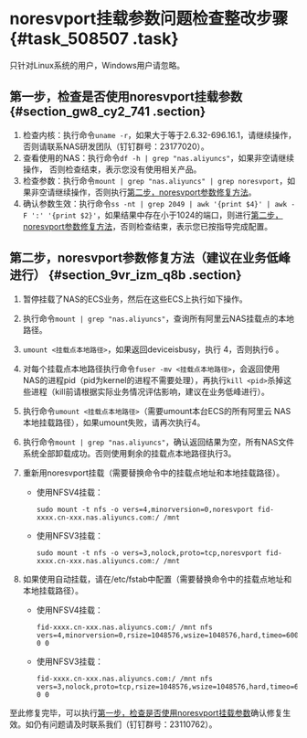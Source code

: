 # noresvport挂载参数问题检查整改步骤 {#task_508507 .task}

只针对Linux系统的用户，Windows用户请忽略。

## 第一步，检查是否使用noresvport挂载参数 {#section_gw8_cy2_741 .section}

1.  检查内核：执行命令`uname -r`，如果大于等于2.6.32-696.16.1，请继续操作， 否则请联系NAS研发团队（钉钉群号：23177020）。
2.  查看使用的NAS：执行命令`df -h | grep "nas.aliyuncs"`，如果非空请继续操作， 否则检查结束，表示您没有使用相关产品。
3.  检查参数：执行命令`mount | grep "nas.aliyuncs" | grep noresvport`，如果非空请继续操作，否则执行[第二步，noresvport参数修复方法](#section_9vr_izm_q8b)。
4.  确认参数生效：执行命令`ss -nt | grep 2049 | awk '{print $4}' | awk -F ':' '{print $2}'`，如果结果中存在小于1024的端口，则进行[第二步，noresvport参数修复方法](#section_9vr_izm_q8b)，否则检查结束，表示您已按指导完成配置。

## 第二步，noresvport参数修复方法（建议在业务低峰进行） {#section_9vr_izm_q8b .section}

1.  暂停挂载了NAS的ECS业务，然后在这些ECS上执行如下操作。
2.  执行命令`mount | grep "nas.aliyuncs"`，查询所有阿里云NAS挂载点的本地路径。
3.  `umount <挂载点本地路径>`，如果返回deviceisbusy，执行 4，否则执行6 。
4.  对每个挂载点本地路径执行命令`fuser -mv <挂载点本地路径>`，会返回使用 NAS的进程pid（pid为kernel的进程不需要处理），再执行`kill <pid>`杀掉这些进程（kill前请根据实际业务情况评估影响，建议在业务低峰进行）。
5.  执行命令`umount <挂载点本地路径>`（需要umount本台ECS的所有阿里云 NAS本地挂载路径），如果umount失败，请再次执行4。
6.  执行命令`mount | grep "nas.aliyuncs"`，确认返回结果为空，所有NAS文件系统全部卸载成功。否则使用剩余的挂载点本地路径执行3。
7.  重新用noresvport挂载（需要替换命令中的挂载点地址和本地挂载路径）。
    -   使用NFSV4挂载：

        ``` {#codeblock_xoj_l3x_3ra}
        sudo mount -t nfs -o vers=4,minorversion=0,noresvport fid-xxxx.cn-xxx.nas.aliyuncs.com:/ /mnt
        ```

    -   使用NFSV3挂载：

        ``` {#codeblock_e83_3uz_wow}
        sudo mount -t nfs -o vers=3,nolock,proto=tcp,noresvport fid-xxxx.cn-xxx.nas.aliyuncs.com:/ /mnt
        ```

8.  如果使用自动挂载，请在/etc/fstab中配置（需要替换命令中的挂载点地址和本地挂载路径）。
    -   使用NFSV4挂载：

        ``` {#codeblock_ktf_6h0_arr}
        fid-xxxx.cn-xxx.nas.aliyuncs.com:/ /mnt nfs vers=4,minorversion=0,rsize=1048576,wsize=1048576,hard,timeo=600,retrans=2,_netdev,noresvport 0 0
        ```

    -   使用NFSV3挂载：

        ``` {#codeblock_tf2_1yi_bm6}
        fid-xxxx.cn-xxx.nas.aliyuncs.com:/ /mnt nfs vers=3,nolock,proto=tcp,rsize=1048576,wsize=1048576,hard,timeo=600,retrans=2,_netdev,noresvport 0 0
        ```


至此修复完毕，可以执行[第一步，检查是否使用noresvport挂载参数](#section_gw8_cy2_741)确认修复生效。如仍有问题请及时联系我们（钉钉群号：23110762）。

